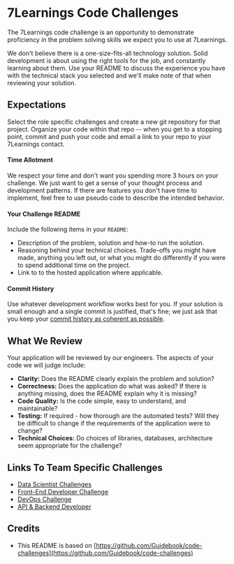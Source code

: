# 7Learnings Code Challenges

The 7Learnings code challenge is an opportunity to demonstrate proficiency in the problem solving skills we expect you to use at 7Learnings.

We don't believe there is a one-size-fits-all technology solution. Solid development is about using the right tools for the job, and constantly learning about them. Use your README to discuss the experience you have with the technical stack you selected and we'll make note of that when reviewing your solution.

## Expectations

Select the role specific challenges and create a new git repository for that project. Organize your code within that repo -- when you get to a stopping point, commit and push your code and email a link to your repo to your 7Learnings contact.

#### Time Allotment

We respect your time and don't want you spending more 3 hours on your challenge. We just want to get a sense of your thought process and development patterns. If there are features you don't have time to implement, feel free to use pseudo code to describe the intended behavior.


#### Your Challenge README

Include the following items in your `README`:

* Description of the problem, solution and how-to run the solution.
* Reasoning behind your technical choices. Trade-offs you might have made, anything you left out, or what you might do differently if you were to spend additional time on the project.
* Link to to the hosted application where applicable.

#### Commit History

Use whatever development workflow works best for you. If your solution is small enough and a single commit is justified, that's fine; we just ask that you keep your [commit history as coherent as possible](https://www.reviewboard.org/docs/codebase/dev/git/clean-commits/).

## What We Review

Your application will be reviewed by our engineers. The aspects of your code we will judge include:

* **Clarity:** Does the README clearly explain the problem and solution?
* **Correctness:** Does the application do what was asked? If there is anything missing, does the README explain why it is missing?
* **Code Quality:** Is the code simple, easy to understand, and maintainable?
* **Testing:** If required - how thorough are the automated tests? Will they be difficult to change if the requirements of the application were to change?
* **Technical Choices:** Do choices of libraries, databases, architecture seem appropriate for the challenge?


## Links To Team Specific Challenges

- [Data Scientist Challenges](./datascience/README.md)
- [Front-End Developer Challenge](./frontend/README.md)
- [DevOps Challenge](./devops/README.md)
- [API & Backend Developer](./api_backend/README.md)


## Credits

- This README is based on [https://github.com/Guidebook/code-challenges](https://github.com/Guidebook/code-challenges)
